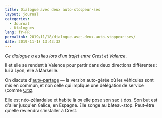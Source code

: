 ```yaml
---
title: Dialogue avec deux auto-stoppeur·ses
layout: journal
categories:
  - Journal
  - Dialogues
lang: fr-FR
permalink: 2019/11/18/dialogue-avec-deux-auto-stoppeur·ses/
date: 2019-11-18 13:43:32
---
```


<i>Ce dialogue a eu lieu lors d'un trajet entre Crest et  Valence</i>.

Il et elle se rendent à Valence pour partir dans deux directions différentes : lui à Lyon, elle à Marseille.

On discute d'[auto-partage](https://github.com/oncletom/auto-partage) — la version auto-gérée où les véhicules sont mis en commun, et non celle qui implique une délégation de service (comme [Citiz](https://citiz.coop/).

Elle est néo-zélandaise et habite là où elle pose son sac à dos.  Son but est d'aller jusqu'en Galice, en Espagne. Elle songe au bâteau-stop. Peut-être qu'elle reviendra s'installer à Crest.